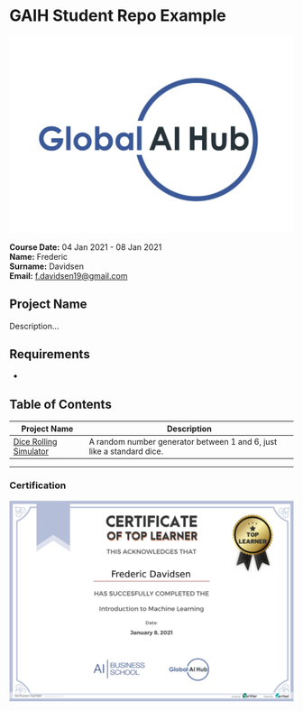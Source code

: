 # GAIH Student Repo Example
![](img/logo.png)

**Course Date:** 04 Jan 2021 - 08 Jan 2021    
**Name:** Frederic    
**Surname:** Davidsen    
**Email:** f.davidsen19@gmail.com    

## Project Name
Description...

## Requirements
- 

## Table of Contents
Project Name | Description |
|---|---|
| [Dice Rolling Simulator](https://github.com/fdavidsen/GlobalAIHubTopLearner/tree/master/Dice%20Rolling%20Simulator) | A random number generator between 1 and 6, just like a standard dice. |


---

### Certification
![](img/certificate.png)
